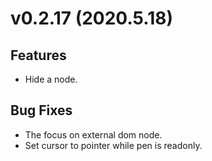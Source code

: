 # v0.2.17 (2020.5.18)

## Features

- Hide a node.

## Bug Fixes

- The focus on external dom node.
- Set cursor to pointer while pen is readonly.

<br>
<br>
